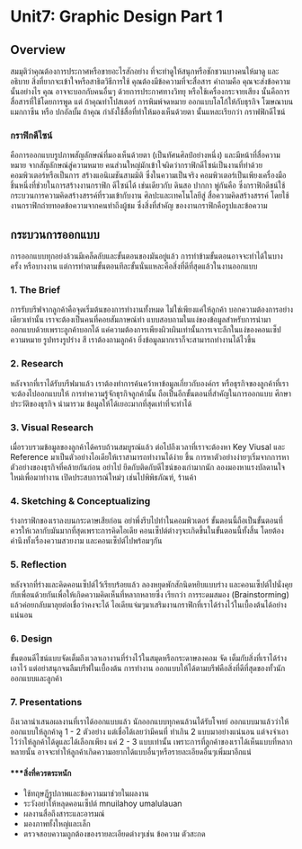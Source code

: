# Unit7: Graphic Design Part 1

## Overview
สมมุติว่าคุณต้องการประกาศหรือขายอะไรสักอย่าง ที่จะทำดูให้สนุกหรือชักชวนบางคนให้มาดู และอธิบาย
สิ่งที่ยากจะเข้าใจหรือสาธิตวิธีการใช้ คุณต้องมีข้อความที่จะสื่อสาร คำถามคือ คุณจะส่งข้อความนั้นอย่างไร คุณ
อาจจะบอกกับคนอื่นๆ ด้วยการประกาศทางวิทยุ หรือใช้เครื่องกระจายเสียง นั้นคือการสื่อสารที่ใช้โดยการพูด แต่
ถ้าคุณทำโปสเตอร์ การพิมพ์จดหมาย ออกแบบโลโก้ให้กับธุรกิจ โฆษณาบนแมกกาซีน หรือ ปกอัลบั้ม ถ้าคุณ
กำลังใช้สื่อที่ทำให้มองเห็นด้วยตา นั้นแหละเรียกว่า กราฟฟิกดีไซน์

### กราฟิกดีไซน์
คือการออกแบบรูปภาพสัญลักษณ์ที่มองเห็นด้วยตา (เป็นทัศนศิลป์อย่างหนึ่ง) และมีหน้าที่สื่อความหมาย
จากสัญลักษณ์สู่ความหมาย คนส่วนใหญ่มักเข้าใจผิดว่ากราฟิกดีไซน์เป็นงานที่ทำด้วยคอมพิวเตอร์หรือเป็นการ
สร้างแอนิเมชันสามมิติ ซึ่งในความเป็นจริง คอมพิวเตอร์เป็นเพียงเครื่องมือชิ้นหนึ่งที่ช่วยในการสร้างงานกราฟิก
ดีไซน์ได้ เช่นเดียวกับ ดินสอ ปากกา พู่กันคือ ซึ่งกราฟิกดีชน์ใช้กระบวนการความคิดสร้างสรรค์ที่รวมเข้ากับงาน
ศิลปะและเทคโนโลยีสู่ สื่อความคิดสร้างสรรค์ โดยใช้งานกราฟิกถ่ายทอดข้อความจากคนทำถึงผู้ชม ซึ่งสิ่งที่สำคัญ
ของงานกราฟิกคือรูปและข้อความ

## กระบวนการออกแบบ
การออกแบบทุกอย่งล้วนมีเคล็ดลับและขั้นตอนของมันอยู่แล้ว การทำข้ามขั้นตอนอาจจะทำได้ในบางครั้ง
หรือบางงาน แต่การทำตามขั้นตอนทีละขั้นนั่นแหละคือสิ่งที่ดีที่สุดแล้วในงานออกแบบ

### 1. The Brief
การรับบรีฟจากลูกค้าคือจุดเริ่มต้นของการทำงานทั้งหมด ไม่ใช่เพียงแค่ให้ลูกค้า
บอกความต้องการอย่างเดียวเท่านั้น เราจะต้องเป็นคนที่คอยสัมภาษณ์ทำ
แบบสอบถามในแง่ของข้อมูลสำหรับการนำมาออกแบบด้วยเพราะลูกค้าบอกได้
แค่ความต้องการเพียงผิวเผินเท่านั้นการเจาะลึกในแง่ของคอนเซ็ป ความหมาย
รูปทรงรูปร่าง สี เราต้องถามลูกค้า ยิ่งข้อมูลมากเราก็จะสามารถทำงานได้ไวขึ้น

### 2. Research
หลังจากที่เราได้รับบรีฟมาแล้ว เราต้องทำการค้นคว้าหาข้อมูลเกี่ยวกับองค์กร
หรือธุรกิจของลูกค้าที่เราจะต้องไปออกแบบให้ การทำความรู้จักธุรกิจลูกค้านั้น
ถือเป็นอีกขั้นตอนที่สำคัญในการออกแบบ ศึกษาประวัติของธุรกิจ นำมารวม
ข้อมูลให้ได้เยอะมากที่สุดเท่าที่จะทำได้

### 3. Visual Research
เมื่อรวบรวมข้อมูลของลูกค้าได้ครบถ้วนสมบูรณ์แล้ว ต่อไปถึงเวลาที่เราจะต้องหา
Key Viusal และ Reference มาเป็นตัวอย่างไอเดียให้เราสามารถทำงานได้ง่าย
ขึ้น การหาตัวอย่างง่ายๆเริ่มจากการหาตัวอย่างของธุรกิจที่คล้ายกันก่อน อย่าไป
ยึดกับติดกับดีไซน์ของเก่ามากนัก ลองมองหาแรงบัลดานใจใหม่เพื่อมาทำงาน
เปิดประสบการณ์ใหม่ๆ เช่นไปพิพิธภัณฑ์, ร้านค้า

### 4. Sketching & Conceptualizing
ร่างกราฟิกของเราลงบนกระดาษเสียก่อน อย่าพึ่งรีบไปทำในคอมพิวเตอร์
ขั้นตอนนี้ถือเป็นขั้นตอนที่ควรให้เวลากับมันมากที่สุดเพราะการคิดไอเดีย
คอนเซ็ปต์ต่างๆจะเกิดขึ้นในขั้นตอนนี้ทั้งสิ้น โดยต้องคำนึงทั้งเรื่องความสวยงาม
และคอนเซ็ปต์ไปพร้อมๆกัน

### 5. Reflection
หลังจากที่ร่างและคิดคอนเซ็ปต์ไว้เรียบร้อยแล้ว ลองหยุดพักสักนิดหยิบแบบร่าง
และคอนเซ็ปต์ไปนั่งคุยกับเพื่อนด้วยกันเพื่อให้เกิดความคิดเห็นที่หลากหลายซึ่ง
เรียกว่า การระดมสมอง (Brainstorming) แล้วค่อยกลับมาลุยต่อเชื่อว่าคงจะได้
ไอเดียแจ่มๆมาเสริมงานกราฟิกที่เราได้ร่างไว้ในเบื้องต้นได้อย่างแน่นอน

### 6. Design
ขั้นตอนดีไซน์แบบจัดเต็มถึงเวลาเอางานที่ร่างไว้ในสมุดหรือกระดาษลงคอม จัด
เต็มกับสิ่งที่เราได้ร่างเอาไว้ แต่อย่าสนุกจนลืมบรีฟในเบื้องต้น การทำงาน
ออกแบบให้ได้ตามบรีฟคือสิ่งที่ดีที่สุดของทั้วนักออกแบบและลูกค้า

### 7. Presentations
ถึงเวลานำเสนอผลงานที่เราได้ออกแบบแล้ว นักออกแบบทุกคนล้วนได้รับโจทย์
ออกแบบมาแล้วว่าให้ออกแบบให้ลูกค้าดู 1 - 2 ตัวอย่าง แต่เชื่อได้เลยว่ามีคนที่
ทำเกิน 2 แบบมาอย่างแน่นอน แต่จงจำเอาไว้ว่าให้ลูกค้าได้ดูและได้เลือกเพียง
แค่ 2 - 3 แบบเท่านั้น เพราะการที่ลูกค้าของเราได้เห็นแบบที่หลากหลายนั้น
อาจจะทำให้ลูกค้าเกิดความอยากได้แบบอื่นๆหรือรายละเอียดอื่นๆเพิ่มมาอีกแน่

#### ***สิ่งที่ควรตระหนัก
- ใช้ทฤษฎีรูปภาพและข้อความมาช่วยในผลงาน
- ระวังอย่าให้หลุดคอนเซ็ปต์ mnuilahoy umalulauan
- ผลงานสื่อถึงสาระและอารมณ์
- มองภาพทั้งใหญ่และเล็ก
- ตรวจสอบความถูกต้องของรายละเอียดต่างๆเช่น ข้อความ ตัวสะกด
